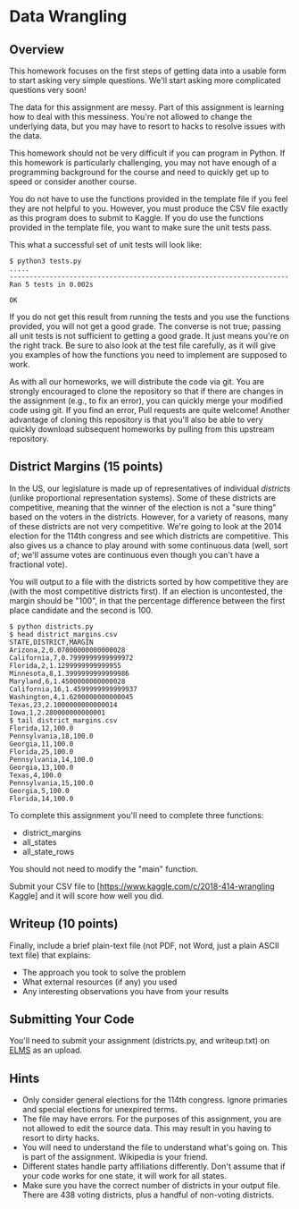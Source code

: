 
Data Wrangling
===============

Overview
---------------

This homework focuses on the first steps of getting data into a usable
form to start asking very simple questions.  We'll start asking more
complicated questions very soon!

The data for this assignment are messy.  Part of this assignment is
learning how to deal with this messiness.  You're not allowed to
change the underlying data, but you may have to resort to hacks to
resolve issues with the data.

This homework should not be very difficult if you can program in
Python.  If this homework is particularly challenging, you may not
have enough of a programming background for the course and need to
quickly get up to speed or consider another course.

You do not have to use the functions provided in the template file if
you feel they are not helpful to you.  However, you must produce the
CSV file exactly as this program does to submit to Kaggle.  If you do
use the functions provided in the template file, you want to make
sure the unit tests pass.

This what a successful set of unit tests will
look like:

    $ python3 tests.py
    .....
    ----------------------------------------------------------------------
    Ran 5 tests in 0.002s
    
    OK

If you do not get this result from running the tests and you use the
functions provided, you will not get a good grade.  The converse is
not true; passing all unit tests is not sufficient to getting a good
grade.  It just means you're on the right track.  Be sure to also look
at the test file carefully, as it will give you examples of how the
functions you need to implement are supposed to work.

As with all our homeworks, we will distribute the code via git.  You
are strongly encouraged to clone the repository so that if there are
changes in the assignment (e.g., to fix an error), you can quickly
merge your modified code using git.  If you find an error, Pull
requests are quite welcome!  Another advantage of cloning this
repository is that you'll also be able to very quickly download
subsequent homeworks by pulling from this upstream repository.

District Margins (15 points)
----------------------------

In the US, our legislature is made up of representatives of individual
*districts* (unlike proportional representation systems).  Some of
these districts are competitive, meaning that the winner of the
election is not a "sure thing" based on the voters in the districts.
However, for a variety of reasons, many of these districts are not
very competitive.  We're going to look at the 2014 election for the
114th congress and see which districts are competitive.  This also
gives us a chance to play around with some continuous data (well, sort
of; we'll assume votes are continuous even though you can't have a
fractional vote).

You will output to a file with the districts sorted by how competitive
they are (with the most competitive districts first).  If an election
is uncontested, the margin should be "100", in that the percentage
difference between the first place candidate and the second is 100.  

    $ python districts.py
    $ head district_margins.csv
    STATE,DISTRICT,MARGIN
    Arizona,2,0.07000000000000028
    California,7,0.7999999999999972
    Florida,2,1.1299999999999955
    Minnesota,8,1.3999999999999986
    Maryland,6,1.4500000000000028
    California,16,1.4599999999999937
    Washington,4,1.6200000000000045
    Texas,23,2.1000000000000014
    Iowa,1,2.280000000000001
    $ tail district_margins.csv
    Florida,12,100.0
    Pennsylvania,18,100.0
    Georgia,11,100.0
    Florida,25,100.0
    Pennsylvania,14,100.0
    Georgia,13,100.0
    Texas,4,100.0
    Pennsylvania,15,100.0
    Georgia,5,100.0
    Florida,14,100.0

To complete this assignment you'll need to complete three functions:
* district_margins
* all_states
* all_state_rows

You should not need to modify the "main" function.

Submit your CSV file to [https://www.kaggle.com/c/2018-414-wrangling Kaggle] and it will score how well you did.

Writeup (10 points)
-----------------------

Finally, include a brief plain-text file (not PDF, not Word, just a
plain ASCII text file) that explains:
* The approach you took to solve the problem
* What external resources (if any) you used
* Any interesting observations you have from your results

Submitting Your Code
-----------------------

You'll need to submit your assignment (districts.py,
and writeup.txt) on
[ELMS](https://umd.instructure.com/courses/1239622) as an
upload.

Hints
-----------------------
* Only consider general elections for the 114th congress.  Ignore primaries and special elections for unexpired terms.
* The file may have errors.  For the purposes of this assignment, you are not allowed to edit the source data.  This may result in you having to resort to dirty hacks.
* You will need to understand the file to understand what's going on.  This is part of the assignment.  Wikipedia is your friend.
* Different states handle party affiliations differently.  Don't assume that if your code works for one state, it will work for all states.  
* Make sure you have the correct number of districts in your output file.  There are 438 voting districts, plus a handful of non-voting districts.
